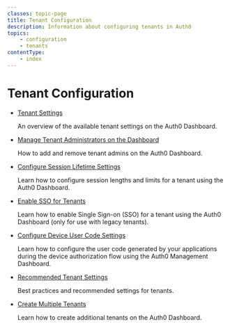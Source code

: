```yaml
---
classes: topic-page
title: Tenant Configuration
description: Information about configuring tenants in Auth0
topics: 
    - configuration
    - tenants
contentType: 
    - index
---
```


# Tenant Configuration

<ul class="topic-links">
  <li>
    <i class="icon icon-budicon-715"></i><a href="https://auth0.com/docs/configure/tenants/settings">Tenant Settings</a>
    <p>
      An overview of the available tenant settings on the Auth0 Dashboard.
    </p>
  </li>
  <li>
    <i class="icon icon-budicon-715"></i><a href="https://auth0.com/docs/configure/tenants/manage-dashboard-admins">Manage Tenant Administrators on the Dashboard</a>
    <p>
      How to add and remove tenant admins on the Auth0 Dashboard.
    </p>
  </li>
  <li>
    <i class="icon icon-budicon-715"></i><a href="https://auth0.com/docs/configure/tenants/session-lifetime">Configure Session Lifetime Settings</a>
    <p>
      Learn how to configure session lengths and limits for a tenant using the Auth0 Dashboard.
    </p>
  </li>
  <li>
    <i class="icon icon-budicon-715"></i><a href="https://auth0.com/docs/configure/tenants/enable-sso">Enable SSO for Tenants</a>
    <p>
      Learn how to enable Single Sign-on (SSO) for a tenant using the Auth0 Dashboard (only for use with legacy tenants).
    </p>
  </li>
  <li>
    <i class="icon icon-budicon-715"></i><a href="https://auth0.com/docs/configure/tenants/device-user-code-settings">Configure Device User Code Settings</a>
    <p>
      Learn how to configure the user code generated by your applications during the device authorization flow using the Auth0 Management Dashboard.
    </p>
  </li>
  <li>
    <i class="icon icon-budicon-715"></i><a href="https://auth0.com/docs/configure/tenants/recommended-settings">Recommended Tenant Settings</a>
    <p>
      Best practices and recommended settings for tenants.
    </p>
  </li>
  <li>
    <i class="icon icon-budicon-715"></i><a href="https://auth0.com/docs/configure/tenants/create-multiple-tenants">Create Multiple Tenants</a>
    <p>
      Learn how to create additional tenants on the Auth0 Dashboard.
    </p>
  </li>
</ul>